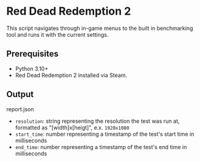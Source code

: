 # Red Dead Redemption 2

This script navigates through in-game menus to the built in benchmarking tool and runs it with the current settings.

## Prerequisites

- Python 3.10+
- Red Dead Redemption 2 installed via Steam.

## Output

report.json
- `resolution`: string representing the resolution the test was run at, formatted as "[width]x[heigt]", e.x. `1920x1080`
- `start_time`: number representing a timestamp of the test's start time in milliseconds
- `end_time`: number representing a timestamp of the test's end time in milliseconds
